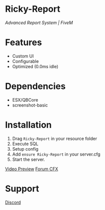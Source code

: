 # **Ricky-Report**
*Advanced Report System | FiveM*

# Features
- Custom UI
- Configurable
- Optimized (0.0ms idle)

# Dependencies
- ESX/QBCore
- screenshot-basic

# Installation
1. Drag `Ricky-Report` in your resource folder
2. Execute SQL
3. Setup config
4. Add `ensure Ricky-Report` in your server.cfg
5. Start the server.


[Video Preview](https://www.youtube.com/watch?v=IgL302TZJxw)
[Forum CFX](https://forum.cfx.re/t/release-free-esx-qbcore-standalone-advanced-vinewood-sign-system/5196951)

# Support
[Discord](https://discord.gg/tHAbhd94vS)
